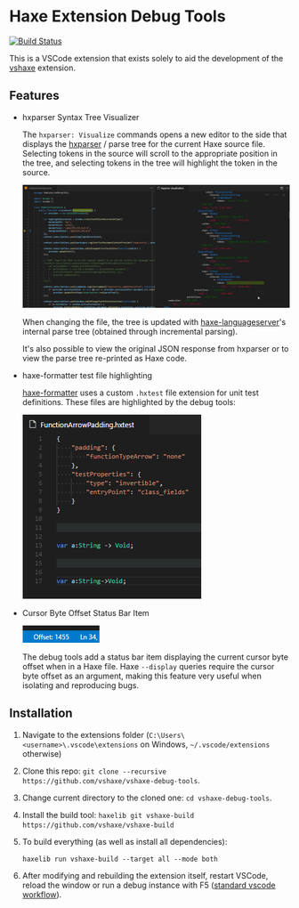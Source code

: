 # Haxe Extension Debug Tools

[![Build Status](https://travis-ci.org/vshaxe/vshaxe-debug-tools.svg?branch=master)](https://travis-ci.org/vshaxe/vshaxe-debug-tools)

This is a VSCode extension that exists solely to aid the development of the [vshaxe](https://github.com/vshaxe/vshaxe) extension.

## Features

- hxparser Syntax Tree Visualizer

  The `hxparser: Visualize` commands opens a new editor to the side that displays the [hxparser](https://github.com/vshaxe/hxparser) / [](https://github.com/vshaxe/haxe-hxparser) parse tree for the current Haxe source file. Selecting tokens in the source will scroll to the appropriate position in the tree, and selecting tokens in the tree will highlight the token in the source.

  ![](images/visualizer.gif)

  When changing the file, the tree is updated with [haxe-languageserver](https://github.com/vshaxe/haxe-languageserver)'s internal parse tree (obtained through incremental parsing).

  It's also possible to view the original JSON response from hxparser or to view the parse tree re-printed as Haxe code.

- haxe-formatter test file highlighting

  [haxe-formatter](https://github.com/vshaxe/haxe-formatter) uses a custom `.hxtest` file extension for unit test definitions. These files are highlighted by the debug tools:

  ![](images/hxtest.png)

- Cursor Byte Offset Status Bar Item

  ![](images/cursorByteOffset.png)

  The debug tools add a status bar item displaying the current cursor byte offset when in a Haxe file. Haxe `--display` queries require the cursor byte offset as an argument, making this feature very useful when isolating and reproducing bugs.

## Installation

1. Navigate to the extensions folder (`C:\Users\<username>\.vscode\extensions` on Windows, `~/.vscode/extensions` otherwise)
2. Clone this repo: `git clone --recursive https://github.com/vshaxe/vshaxe-debug-tools`.
3. Change current directory to the cloned one: `cd vshaxe-debug-tools`.
4. Install the build tool: `haxelib git vshaxe-build https://github.com/vshaxe/vshaxe-build`
5. To build everything (as well as install all dependencies):

    ```
    haxelib run vshaxe-build --target all --mode both
    ```

6. After modifying and rebuilding the extension itself, restart VSCode, reload the window or run a debug instance with F5 ([standard vscode workflow](https://code.visualstudio.com/docs/extensions/debugging-extensions)).
